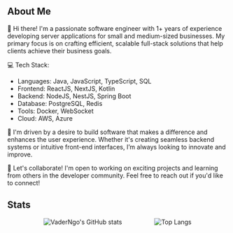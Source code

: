 
<html>
<body>
	<h2>About Me</h2>
	<p>
		👋 Hi there! I'm a passionate software engineer with 1+ years of experience developing server applications for small and medium-sized businesses. My primary focus is on crafting efficient, scalable full-stack solutions that help clients achieve their business goals.

💻 Tech Stack:

 - Languages: Java, JavaScript, TypeScript, SQL
 - Frontend: ReactJS, NextJS, Kotlin
 - Backend: NodeJS, NestJS, Spring Boot
 - Database: PostgreSQL, Redis
 - Tools: Docker, WebSocket
 - Cloud: AWS, Azure

🚀 I'm driven by a desire to build software that makes a difference and enhances the user experience. Whether it's creating seamless backend systems or intuitive front-end interfaces, I’m always looking to innovate and improve.

🤝 Let's collaborate! I'm open to working on exciting projects and learning from others in the developer community. Feel free to reach out if you'd like to connect!
	</p>
	<h2>Stats</h2>
	<p align="center">
  <img src="https://github-readme-stats.vercel.app/api?username=locngoduc&show_icons=true&theme=dark" alt="VaderNgo's GitHub stats" style="margin-right: 20px;" />
  <img src="https://github-readme-stats.vercel.app/api/top-langs/?username=locngoduc&langs_count=8&layout=compact&size_weight=0.5&count_weight=0.5&theme=dark" alt="Top Langs" style="padding-left:50px"/>
	</p>

  <div  id="header" align=center>
<!--     <div id="gif" >
      <img  width="300" height="300" src="https://github.com/VaderNgo/Assets/blob/main/MeTyping.gif"/>
    </div>
      <img src="https://readme-typing-svg.demolab.com?font=Fira+Code&duration=500&pause=3000&color=78F6F7&center=true&random=false&lines=++++Hi%2C+I'm+VaderNgo+%F0%9F%98%83+;Welcome+to+my+github+%F0%9F%91%8B" alt="Typing SVG" /> -->
</div>

